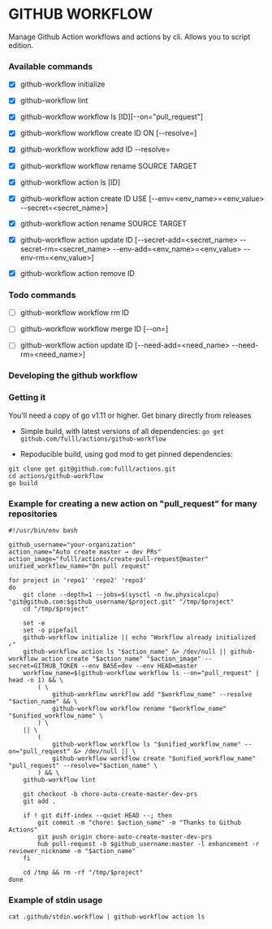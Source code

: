 # GITHUB WORKFLOW

Manage Github Action workflows and actions by cli. Allows you to script edition.

### Available commands

- [x] github-workflow initialize
- [x] github-workflow lint
- [x] github-workflow workflow ls [ID][--on="pull_request"]
- [x] github-workflow workflow create ID ON [--resolve=<action>]
- [x] github-workflow workflow add ID --resolve=<action>
- [x] github-workflow workflow rename SOURCE TARGET

- [x] github-workflow action ls [ID]
- [x] github-workflow action create ID USE [--env=<env_name>=<env_value> --secret=<secret_name>]
- [x] github-workflow action rename SOURCE TARGET
- [x] github-workflow action update ID [--secret-add=<secret_name> --secret-rm=<secret_name> --env-add=<env_name>=<env_value> --env-rm=<env_value>]
- [x] github-workflow action remove ID

### Todo commands

- [ ] github-workflow workflow rm ID
- [ ] github-workflow workflow merge ID [--on=]

- [ ] github-workflow action update ID [--need-add=<need_name> --need-rm=<need_name>]

### Developing the github workflow

### Getting it

You'll need a copy of go v1.11 or higher. Get binary directly from releases

- Simple build, with latest versions of all dependencies:
  `go get github.com/fulll/actions/github-workflow`

- Repoducible build, using god mod to get pinned dependencies:

```shell
git clone get git@github.com:fulll/actions.git
cd actions/github-workflow
go build
```

### Example for creating a new action on "pull_request" for many repositories

```shell
#!/usr/bin/env bash

github_username="your-organization"
action_name="Auto create master → dev PRs"
action_image="fulll/actions/create-pull-request@master"
unified_workflow_name="On pull request"

for project in 'repo1' 'repo2' 'repo3'
do
    git clone --depth=1 --jobs=$(sysctl -n hw.physicalcpu) "git@github.com:$github_username/$project.git" "/tmp/$project"
    cd "/tmp/$project"

    set -e
    set -o pipefail
    github-workflow initialize || echo "Workflow already initialized ✓"
    github-workflow action ls "$action_name" &> /dev/null || github-workflow action create "$action_name" "$action_image" --secret=GITHUB_TOKEN --env BASE=dev --env HEAD=master
    workflow_name=$(github-workflow workflow ls --on="pull_request" | head -n 1) && \
        ( \
            github-workflow workflow add "$workflow_name" --resolve "$action_name" && \
            github-workflow workflow rename "$workflow_name" "$unified_workflow_name" \
        ) \
    || \
        (
            github-workflow workflow ls "$unified_workflow_name" --on="pull_request" &> /dev/null || \
            github-workflow workflow create "$unified_workflow_name" "pull_request" --resolve="$action_name" \
        ) && \
    github-workflow lint

    git checkout -b chore-auto-create-master-dev-prs
    git add .

    if ! git diff-index --quiet HEAD --; then
        git commit -m "chore: $action_name" -m "Thanks to Github Actions"
        git push origin chore-auto-create-master-dev-prs
        hub pull-request -b $github_username:master -l enhancement -r reviewer_nickname -m "$action_name"
    fi

    cd /tmp && rm -rf "/tmp/$project"
done
```

### Example of stdin usage

```shell
cat .github/stdin.workflow | github-workflow action ls
```
